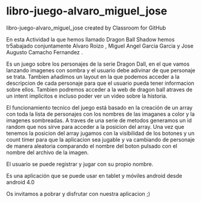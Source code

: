 # libro-juego-alvaro_miguel_jose
libro-juego-alvaro_miguel_jose created by Classroom for GitHub


En esta Actividad la que hemos llamado Dragon Ball Shadow hemos tr5abajado conjuntamente Alvaro Roizo ,
Miguel Angel Garcia Garcia y Jose Augusto Camacho Fernandez .

Es un juego sobre los personajes de la serie Dragon Dall, en el que vamos lanzando imagenes con sombra y
el usuario debe adivinar de que personaje se trata. Tambien añadimos un layout en la que podemos acceder a 
la descripcion de cada personaje para que el usuario pueda tener informacion sobre ellos. 
Tambien podremos acceder a la web de dragon ball atraves de un intent implicitos e incluso poder ver un video sobre
la historia.

El funcionamiento tecnico del juego está basado en la creación de un array con toda la lista de personajes
con los nombres de las imaganes a color y la imagenes sombreadas.
A traves de una serie de metodos generamos un id random que nos sirve para acceder a la posicion del array. 
Una vez que tenemos la posicion del array jugamos con la visibilidad de los botones y un count timer para que 
la aplicacion sea jugable y va cambiando de personaje de manera aleatoria comparando el nombre del boton pulsado 
con el nombre del archivo de la imagen.

El usuario se puede registrar y jugar con su propio nombre.

Es una aplicación que se puede usar en tablet y móviles android desde android 4.0


Os invitamos a pobrar y disfrutar con nuestra aplicacion ;)
